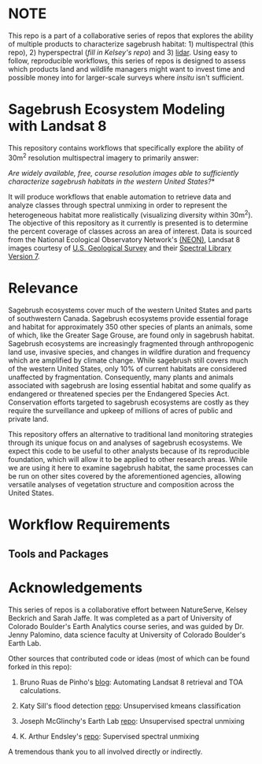 # NOTE
This repo is a part of a collaborative series of repos that explores the ability of multiple products to characterize sagebrush habitat: 1) multispectral (this repo), 2) hyperspectral (*fill in Kelsey's repo*) and 3) <a href='https://github.com/sarahmjaffe/sagebrush-ecosystem-modeling'>lidar</a>.  Using easy to follow, reproducible workflows, this series of repos is designed to assess which products land and wildlife managers might want to invest time and possible money into for larger-scale surveys where *insitu* isn't sufficient.    

# Sagebrush Ecosystem Modeling with Landsat 8

This repository contains workflows that specifically explore the ability of 30m<sup>2</sup> resolution multispectral imagery to primarily answer:

*Are widely available, free, course resolution images able to sufficiently characterize sagebrush habitats in the western United States?**

It will produce workflows that enable automation to retrieve data and analyze classes through spectral unmixing in order to represent the heterogeneous habitat more realistically (visualizing diversity within 30m<sup>2</sup>). The objective of this repository as it currently is presented is to determine the percent coverage of classes across an area of interest.  Data is sourced from the National Ecological Observatory Network's <a href='https://www.neonscience.org/'>(NEON)</a>, Landsat 8 images courtesy of <a href='https://earthexplorer.usgs.gov/'>U.S. Geological Survey</a> and their <a href='https://earthexplorer.usgs.gov/Spectral'>Spectral Library Version 7</a>.

# Relevance
Sagebrush ecosystems cover much of the western United States and parts of southwestern Canada. Sagebrush ecosystems provide essential forage and habitat for approximately 350 other species of plants an animals, some of which, like the Greater Sage Grouse, are found only in sagebrush habitat. Sagebrush ecosystems are increasingly fragmented through anthropogenic land use, invasive species, and changes in wildfire duration and frequency which are amplified by climate change. While sagebrush still covers much of the western United States, only 10% of current habitats are considered unaffected by fragmentation. Consequently, many plants and animals associated with sagebrush are losing essential habitat and some qualify as endangered or threatened species per the Endangered Species Act. Conservation efforts targeted to sagebrush ecosystems are costly as they require the surveillance and upkeep of millions of acres of public and private land.

This repository offers an alternative to traditional land monitoring strategies through its unique focus on and analyses of sagebrush ecosystems. We expect this code to be useful to other analysts because of its reproducible foundation, which will allow it to be applied to other research areas. While we are using it here to examine sagebrush habitat, the same processes can be run on other sites covered by the aforementioned agencies, allowing versatile analyses of vegetation structure and composition across the United States.

# Workflow Requirements
## Tools and Packages


# Acknowledgements
This series of repos is a collaborative effort between NatureServe, Kelsey Beckrich and Sarah Jaffe.  It was completed as a part of University of Colorado Boulder's Earth Analytics course series, and was guided by Dr. Jenny Palomino, data science faculty at University of Colorado Boulder's Earth Lab.

Other sources that contributed code or ideas (most of which can be found forked in this repo):

1) Bruno Ruas de Pinho's <a href='http://geologyandpython.com/'>blog</a>: Automating Landsat 8 retrieval and TOA calculations.

2) Katy Sill's flood detection <a href='https://github.com/katysill/flood-detection'>repo</a>: Unsupervised kmeans classification

3) Joseph McGlinchy's Earth Lab <a href='https://github.com/earthlab/neon-headwall-data'>repo</a>: Unsupervised spectral unmixing

3) K. Arthur Endsley's <a href='https://github.com/arthur-e/unmixing/tree/master/docs'>repo</a>: Supervised spectral unmixing

A tremendous thank you to all involved directly or indirectly.
